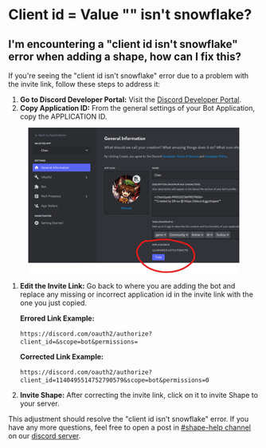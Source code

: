 # Client id = Value "" isn't snowflake?

## **I'm encountering a "client id isn't snowflake" error when adding a shape, how can I fix this?**

If you're seeing the "client id isn't snowflake" error due to a problem with the invite link, follow these steps to address it:



1. **Go to Discord Developer Portal:** Visit the [Discord Developer Portal](https://discord.com/developers/applications).
2. **Copy Application ID:** From the general settings of your Bot Application, copy the APPLICATION ID.

<figure><img src="../../.gitbook/assets/Screenshot 2024-01-16 160329.png" alt=""><figcaption></figcaption></figure>

1.  **Edit the Invite Link:** Go back to where you are adding the bot and replace any missing or incorrect application id in the invite link with the one you just copied.

    **Errored Link Example:**

    ```
    https://discord.com/oauth2/authorize?client_id=&scope=bot&permissions=
    ```

    **Corrected Link Example:**

    ```
    https://discord.com/oauth2/authorize?client_id=1140495514752790579&scope=bot&permissions=0
    ```
2. **Invite Shape:** After correcting the invite link, click on it to invite Shape to your server.

This adjustment should resolve the "client id isn't snowflake" error. If you have any more questions, feel free to open a post in [#shape-help channel](https://discord.com/channels/781212328749301790/1185774428546682881) on our [discord server](https://discord.com/invite/shapes).
